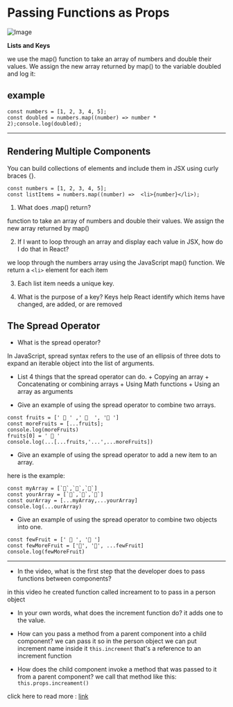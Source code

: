 # Passing Functions as Props
![Image](https://i.ytimg.com/vi/yH5Z-lSeV9Y/maxresdefault.jpg)

**Lists and Keys**

we use the map() function to take an array of numbers and double their values. We assign the new array returned by map() to the variable doubled and log it:

## example
```
const numbers = [1, 2, 3, 4, 5];
const doubled = numbers.map((number) => number * 2);console.log(doubled);
```
---

## Rendering Multiple Components 
You can build collections of elements and include them in JSX using curly braces {}.

```
const numbers = [1, 2, 3, 4, 5];
const listItems = numbers.map((number) =>  <li>{number}</li>);
```


1.  What does .map() return?

function to take an array of numbers and double their values. We assign the new array returned by map()
   
2.  If I want to loop through an array and display each value in JSX, how do I do that in React?

 we loop through the numbers array using the JavaScript map() function. We return a `<li>` element for each item
   
3.  Each list item needs a unique key.

4. What is the purpose of a key?
Keys help React identify which items have changed, are added, or are removed

## The Spread Operator

   - What is the spread operator?

   In JavaScript, spread syntax refers to the use of an ellipsis of three dots to expand an iterable object into the list of arguments.
   
   - List 4 things that the spread operator can do.
    + Copying an array
    + Concatenating or combining arrays
    + Using Math functions
    + Using an array as arguments

 - Give an example of using the spread operator to combine two arrays.


```
const fruits = [' 🍍 ' ,' 🍉  ', '🍏 ']
const moreFruits = [...fruits];
console.log(moreFruits) 
fruits[0] = ' 🍊 '
console.log(...[...fruits,'...',...moreFruits]) 
```

- Give an example of using the spread operator to add a new item to an array.

here is the example:
```
const myArray = [`🤪`,`🐻`,`🎌`]
const yourArray = [`🙂`,`🤗`,`🤩`]
const ourArray = [...myArray,...yourArray]
console.log(...ourArray) 
```


- Give an example of using the spread operator to combine two objects into one.

```
const fewFruit = [' 🍊 ', '🍏 ']
const fewMoreFruit = ['🍉', '🍍', ...fewFruit]
console.log(fewMoreFruit) 
```

---


+ In the video, what is the first step that the developer does to pass functions between components?

in this video he created function called increament to to pass in a person object

+ In your own words, what does the increment function do?
it adds one to the value. 
    
+ How can you pass a method from a parent component into a child component?
    we can pass it so in the person object we can put increment name inside it `this.increment` that's a reference to an increment function  

+ How does the child component invoke a method that was passed to it from a parent component?
we call that method like this: `this.props.increament()`


click here to read more :
   [link](https://reactjs.org/docs/faq-functions.html)


